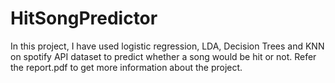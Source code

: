 # HitSongPredictor
In this project, I have used logistic regression, LDA, Decision Trees and KNN on spotify API dataset to predict whether a song would be hit or not. 
Refer the report.pdf to get more information about the project.
